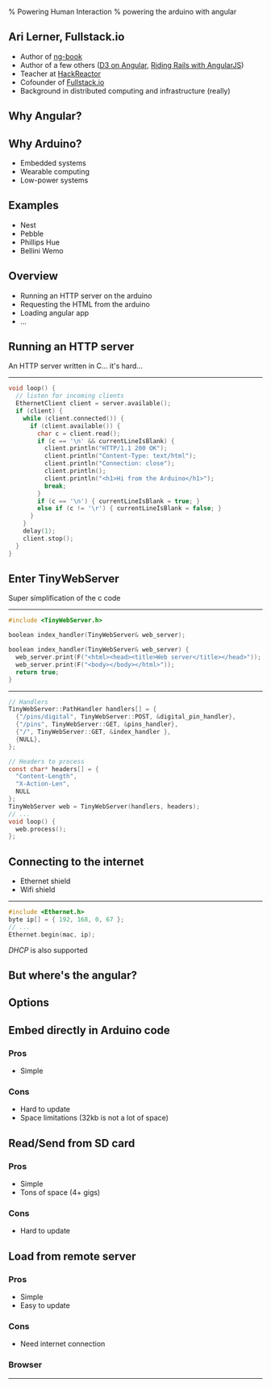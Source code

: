 % Powering Human Interaction
% powering the arduino with angular

## Ari Lerner, Fullstack.io

- Author of [ng-book](https://ng-book.com)
- Author of a few others ([D3 on Angular](http://leanpub/d3angularjs), [Riding Rails with AngularJS](https://leanpub.com/angularjs-rails))
- Teacher at [HackReactor](http://hackreactor.com)
- Cofounder of [Fullstack.io](http://fullstack.io)
- Background in distributed computing and infrastructure (really)

## Why Angular?

## Why Arduino?

- Embedded systems
- Wearable computing
- Low-power systems

## Examples

- Nest
- Pebble
- Phillips Hue
- Bellini Wemo

## Overview

- Running an HTTP server on the arduino
- Requesting the HTML from the arduino
- Loading angular app
- ...

## Running an HTTP server

An HTTP server written in C... it's hard... 

---------------------

```c
void loop() {
  // listen for incoming clients
  EthernetClient client = server.available();
  if (client) {
    while (client.connected()) {
      if (client.available()) {
        char c = client.read();
        if (c == '\n' && currentLineIsBlank) {
          client.println("HTTP/1.1 200 OK");
          client.println("Content-Type: text/html");
          client.println("Connection: close");
          client.println();
          client.println("<h1>Hi from the Arduino</h1>");
          break;
        }
        if (c == '\n') { currentLineIsBlank = true; } 
        else if (c != '\r') { currentLineIsBlank = false; }
      }
    }
    delay(1);
    client.stop();
  }
}
```

## Enter TinyWebServer

Super simplification of the c code

-----------------------

```c
#include <TinyWebServer.h>

boolean index_handler(TinyWebServer& web_server);

boolean index_handler(TinyWebServer& web_server) {
  web_server.print(F("<html><head><title>Web server</title></head>"));
  web_server.print(F("<body></body></html>"));
  return true;
}
```

----------------------------

```c
// Handlers
TinyWebServer::PathHandler handlers[] = {
  {"/pins/digital", TinyWebServer::POST, &digital_pin_handler},
  {"/pins", TinyWebServer::GET, &pins_handler},
  {"/", TinyWebServer::GET, &index_handler },
  {NULL},
};

// Headers to process
const char* headers[] = {
  "Content-Length",
  "X-Action-Len",
  NULL
};
TinyWebServer web = TinyWebServer(handlers, headers);
// ...
void loop() {
  web.process();
};
```

## Connecting to the internet

- Ethernet shield
- Wifi shield

--------------------------
```c
#include <Ethernet.h>
byte ip[] = { 192, 168, 0, 67 };
// ...
Ethernet.begin(mac, ip);
```

_DHCP_ is also supported

## But where's the angular?

## Options

## Embed directly in Arduino code

### Pros

- Simple

### Cons

- Hard to update
- Space limitations (32kb is not a lot of space)

## Read/Send from SD card

### Pros

- Simple
- Tons of space (4+ gigs)

### Cons

- Hard to update

## Load from remote server

### Pros

- Simple
- Easy to update

### Cons

- Need internet connection

### Browser

-------------------------
